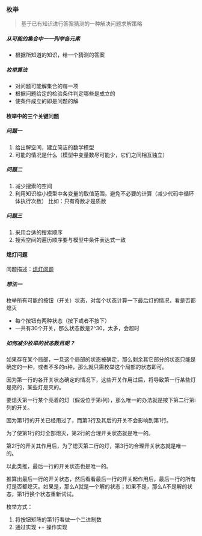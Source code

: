 ### 枚举

> 基于已有知识进行答案猜测的一种解决问题求解策略

##### 从可能的集合中一一列举各元素
- 根据所知道的知识，给一个猜测的答案
##### 枚举算法
- 对问题可能解集合的每一项
- 根据问题给定的检验条件判定哪些是成立的
- 使条件成立的即是问题的解

#### 枚举中的三个关键问题
##### 问题一
1. 给出解空间，建立简洁的数学模型
2. 可能的情况是什么（模型中变量数尽可能少，它们之间相互独立）
##### 问题二
1. 减少搜索的空间
2. 利用知识缩小模型中各变量的取值范围，避免不必要的计算（减少代码中循环体执行次数）
比如：只有奇数才是质数
##### 问题三
1. 采用合适的搜索顺序
2. 搜索空间的遍历顺序要与模型中条件表达式一致

#### 熄灯问题
问题描述：[熄灯问题](http://bailian.openjudge.cn/tm201601/F/)

##### 想法一
枚举所有可能的按钮（开关）状态，对每个状态计算一下最后灯的情况，看是否都熄灭
- 每个按钮有两种状态（按下或者不按下）
- 一共有30个开关，那么状态数是2^30，太多，会超时

##### 如何减少枚举的状态数目呢？
如果存在某个局部，一旦这个局部的状态被确定，那么剩余其它部分的状态只能是确定的一种，或者不多的n种，那么就只需枚举这个局部的状态即可。

因为第一行的各开关状态确定的情况下，这些开关作用过后，将导致第一行某些灯是亮的，某些灯是灭的。

要熄灭第一行某个亮着的灯（假设位于第i列），那么唯一的办法就是按下第二行第i列的开关。

因为第1行的开关已经用过了，而第3行及其后的开关不会影响到第1行。

为了使第1行的灯全部熄灭，第2行的合理开关状态就是唯一的。

第2行的开关其作用后，为了熄灭第二行的灯，第3行的合理开关状态就是唯一的。

以此类推，最后一行的开关状态也是唯一的。

推算出最后一行的开关状态，然后看看最后一行的开关起作用后，最后一行的所有灯是否都熄灭。如果是，那么A就是一个解的状态；如果不是，那么A不是解的状态，第1行换个状态重新试试。

枚举方式：
1. 将按钮矩阵的第1行看做一个二进制数
2. 通过实现 ++ 操作实现
